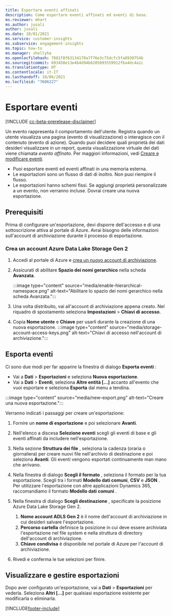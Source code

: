 ```yaml
---
title: Esportare eventi affinati
description: Come esportare eventi affinati ed eventi di base.
ms.reviewer: mhart
ms.author: jusali
author: jusali
ms.date: 10/01/2021
ms.service: customer-insights
ms.subservice: engagement-insights
ms.topic: how-to
ms.manager: shellyha
ms.openlocfilehash: 7881f8f63134170a7f76e3c75dcfc5fa8930754b
ms.sourcegitcommit: 693458e13e4b4d94b6205093559912f6a4dc4a1c
ms.translationtype: HT
ms.contentlocale: it-IT
ms.lasthandoff: 10/06/2021
ms.locfileid: "7606227"
---
```

# <a name="export-events"></a>Esportare eventi

[!INCLUDE [cc-beta-prerelease-disclaimer](includes/cc-beta-prerelease-disclaimer.md)]

Un evento rappresenta il comportamento dell'utente. Registra quando un utente visualizza una pagina (evento di visualizzazione) o interagisce con il contenuto (evento di azione). Quando puoi decidere quali proprietà dei dati desideri visualizzare in un report, questa visualizzazione virtuale dei dati viene chiamata *evento affinato*. Per maggiori informazioni, vedi [Creare e modificare eventi](refined-events.md).

- Puoi esportare eventi ed eventi affinati in una memoria esterna. 
- Le esportazioni sono un flusso di dati di inoltro. Non puoi riempire il flusso. 
- Le esportazioni hanno schemi fissi. Se aggiungi proprietà personalizzate a un evento, non verranno incluse. Dovrai creare una nuova esportazione.

## <a name="prerequisites"></a>Prerequisiti

Prima di configurare un'esportazione, devi disporre dell'accesso e di una sottoscrizione attiva al portale di Azure. Avrai bisogno delle informazioni sull'account di archiviazione durante il processo di esportazione. 

### <a name="create-an-azure-data-lake-storage-gen-2-accounts"></a>Crea un account Azure Data Lake Storage Gen 2

1. Accedi al portale di Azure e [crea un nuovo account di archiviazione](/azure/storage/common/storage-account-create). 

1. Assicurati di abilitare **Spazio dei nomi gerarchico** nella scheda **Avanzata**. 

   :::image type="content" source="media/enable-hierarchical-namespace.png" alt-text="Abilitare lo spazio dei nomi gerarchico nella scheda Avanzata.":::

1. Una volta distribuito, vai all'account di archiviazione appena creato. Nel riquadro di spostamento seleziona **Impostazioni** > **Chiavi di accesso**. 

1. Copia **Nome utente** e **Chiave** per usarli durante la creazione di una nuova esportazione.
   :::image type="content" source="media/storage-account-access-keys.png" alt-text="Chiavi di accesso nell'account di archiviazione.":::

## <a name="export-events"></a>Esporta eventi

Ci sono due modi per far apparire la finestra di dialogo **Esporta eventi** : 
- Vai a **Dati** > **Esportazioni** e seleziona **Nuova esportazione**.
- Vai a **Dati** > **Eventi**, seleziona **Altre entità [...]** accanto all'evento che vuoi esportare e seleziona **Esporta** dal menu a tendina. 

:::image type="content" source="media/new-export.png" alt-text="Creare una nuova esportazione.":::

Verranno indicati i passaggi per creare un'esportazione:

1. Fornire un **nome di esportazione** e poi selezionare **Avanti**.

1. Nell'elenco a discesa **Selezione eventi** scegli gli eventi di base e gli eventi affinati da includere nell'esportazione. 

1. Nella sezione **Struttura dei file** , seleziona la cadenza (oraria o giornaliera) per creare nuovi file nell'archivio di destinazione e poi seleziona **Avanti**. Gli eventi vengono esportati continuamente man mano che arrivano.

1. Nella finestra di dialogo **Scegli il formato** , seleziona il formato per la tua esportazione. Scegli tra i formati **Modello dati comuni**, **CSV** e **JSON** . Per utilizzare l'esportazione con altre applicazioni Dynamics 365, raccomandiamo il formato **Modello dati comuni** .

1. Nella finestra di dialogo **Scegli destinazione** , specificate la posizione Azure Data Lake Storage Gen 2.
    1. **Nome account ADLS Gen 2** è il nome dell'account di archiviazione in cui desideri salvare l'esportazione. 
    1. **Percorso cartella** definisce la posizione in cui deve essere archiviata l'esportazione nel file system e nella struttura di directory dell'account di archiviazione.
    1. **Chiave condivisa** è disponibile nel portale di Azure per l'account di archiviazione.

1. Rivedi e conferma le tue selezioni per finire.

## <a name="view-and-manage-exports"></a>Visualizzare e gestire esportazioni

Dopo aver configurato un'esportazione, vai a **Dati** > **Esportazioni** per vederla. Seleziona **Altri [...]** per qualsiasi esportazione esistente per modificarla o eliminarla.


[!INCLUDE[footer-include](../includes/footer-banner.md)]
